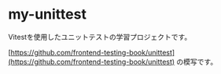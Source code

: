 # my-unittest

Vitestを使用したユニットテストの学習プロジェクトです。

[https://github.com/frontend-testing-book/unittest](https://github.com/frontend-testing-book/unittest) の模写です。
